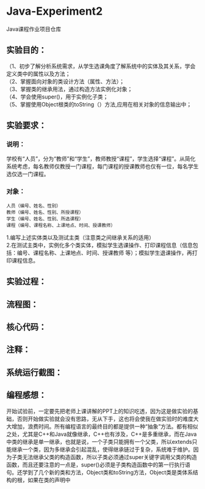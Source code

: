 # Java-Experiment2
  Java课程作业项目仓库
  
## 实验目的：
  （1、初步了解分析系统需求，从学生选课角度了解系统中的实体及其关系，学会定义类中的属性以及方法；  
  （2、掌握面向对象的类设计方法（属性、方法）；  
  （3、掌握类的继承用法，通过构造方法实例化对象；  
  （4、学会使用super()，用于实例化子类；  
  （5、掌握使用Object根类的toString（）方法,应用在相关对象的信息输出中；  

## 实验要求：
  ### 说明：
  学校有“人员”，分为“教师”和“学生”，教师教授“课程”，学生选择“课程”。从简化系统考虑，每名教师仅教授一门课程，每门课程的授课教师也仅有一位，每名学生选仅选一门课程。    
  ### 对象：
    人员（编号、姓名、性别）  
    教师（编号、姓名、性别、所授课程）  
    学生（编号、姓名、性别、所选课程）  
    课程（编号、课程名称、上课地点、时间、授课教师）  
  1.编写上述实体类以及测试主类（注意类之间继承关系的适用）  
  2.在测试主类中，实例化多个类实体，模拟学生选课操作、打印课程信息（信息包括：编号、课程名称、上课地点、时间、授课教师 等）；模拟学生退课操作，再打印课程信息。  

## 实验过程：
## 流程图：
## 核心代码：
## 注释：
## 系统运行截图：
## 编程感想：
   开始试验前，一定要先把老师上课讲解的PPT上的知识吃透，因为这是做实验的基础，否则开始做实验就会没有思路，无从下手，这也将会使我在做实验时的难度大大增加，浪费时间。所有编程语言的最终目的都是提供一种“抽象”方法。都有相似之处，尤其是C++和Java就像继承，C++也有涉及，C++是多重继承，而在Java中类的继承是单一继承，也就是说，一个子类只能拥有一个父类，所以extends只能继承一个类，因为多继承会引起混乱，使得继承链过于复杂，系统难于维护。因为子类无法继承父类的构造函数，所以子类必须通过super关键字调用父类的构造函数，而且还要注意的一点是，super()必须是子类构造函数中的第一行执行语句。还学到了几个新的类和方法，Object类和toString方法，Object类是类体系结构的根，如果在类的声明中
